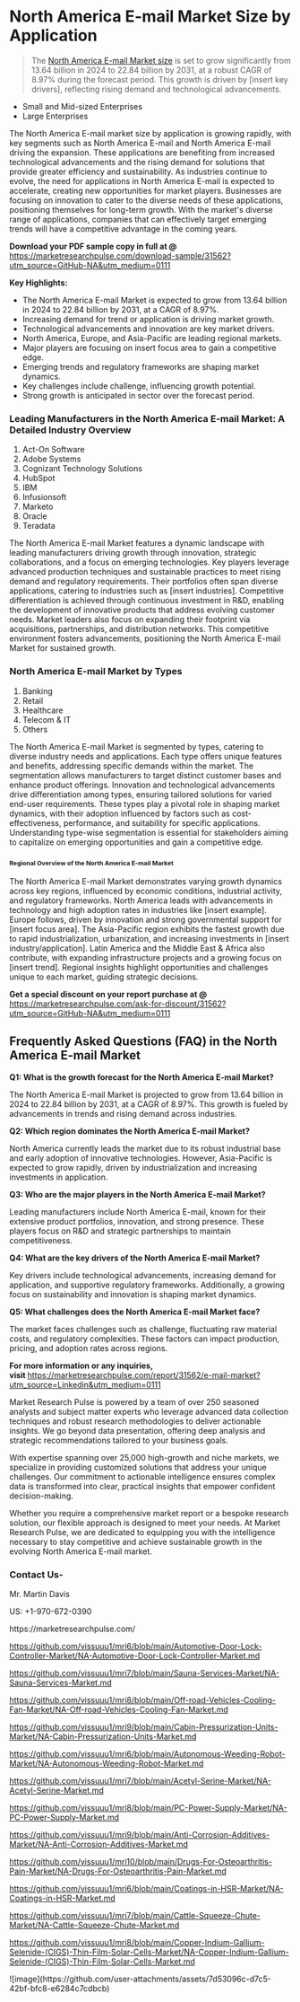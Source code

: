 <h1>North America E-mail Market&nbsp;Size by Application</h1><blockquote><p>The <a href="https://marketresearchpulse.com/download-sample/31562?utm_source=GitHub-NA&amp;utm_medium=0111">North America E-mail Market size</a> is set to grow significantly from 13.64 billion in 2024 to 22.84 billion by 2031, at a robust CAGR of 8.97% during the forecast period. This growth is driven by [insert key drivers], reflecting rising demand and technological advancements.</p></blockquote><ul><li>Small and Mid-sized Enterprises <li> Large Enterprises</li></ul><p>The North America E-mail market size by application is growing rapidly, with key segments such as North America E-mail and North America E-mail driving the expansion. These applications are benefiting from increased technological advancements and the rising demand for solutions that provide greater efficiency and sustainability. As industries continue to evolve, the need for applications in North America E-mail is expected to accelerate, creating new opportunities for market players. Businesses are focusing on innovation to cater to the diverse needs of these applications, positioning themselves for long-term growth. With the market's diverse range of applications, companies that can effectively target emerging trends will have a competitive advantage in the coming years.</p><p><strong>Download your PDF sample copy in full at @ </strong><a href="https://marketresearchpulse.com/download-sample/31562?utm_source=GitHub-NA&amp;utm_medium=0111">https://marketresearchpulse.com/download-sample/31562?utm_source=GitHub-NA&amp;utm_medium=0111</a></p><p><strong>Key Highlights: </strong></p><ul><li>The North America E-mail Market is expected to grow from 13.64 billion in 2024 to 22.84 billion by 2031, at a CAGR of 8.97%.</li><li>Increasing demand for trend or application is driving market growth.</li><li>Technological advancements and innovation are key market drivers.</li><li>North America, Europe, and Asia-Pacific are leading regional markets.</li><li>Major players are focusing on insert focus area to gain a competitive edge.</li><li>Emerging trends and regulatory frameworks are shaping market dynamics.</li><li>Key challenges include challenge, influencing growth potential.</li><li>Strong growth is anticipated in sector over the forecast period.</li></ul><h3>Leading Manufacturers in the North America E-mail Market: A Detailed Industry Overview</h3><ol><li>Act-On Software</li><li>Adobe Systems</li><li>Cognizant Technology Solutions</li><li>HubSpot</li><li>IBM</li><li>Infusionsoft</li><li>Marketo</li><li>Oracle</li><li>Teradata</li></ol><div class="flex max-w-full flex-col flex-grow"><div class="min-h-8 text-message flex w-full flex-col items-end gap-2 whitespace-normal break-words [.text-message+&amp;]:mt-5" dir="auto" data-message-author-role="assistant" data-message-id="fd8432e4-4910-450d-b182-61b7bfb0a01f" data-message-model-slug="gpt-4o"><div class="flex w-full flex-col gap-1 empty:hidden first:pt-[3px]"><div class="markdown prose w-full break-words dark:prose-invert light"><p>The North America E-mail Market features a dynamic landscape with leading manufacturers driving growth through innovation, strategic collaborations, and a focus on emerging technologies. Key players leverage advanced production techniques and sustainable practices to meet rising demand and regulatory requirements. Their portfolios often span diverse applications, catering to industries such as [insert industries]. Competitive differentiation is achieved through continuous investment in R&amp;D, enabling the development of innovative products that address evolving customer needs. Market leaders also focus on expanding their footprint via acquisitions, partnerships, and distribution networks. This competitive environment fosters advancements, positioning the North America E-mail Market for sustained growth.</p></div></div></div></div><h3>North America E-mail Market by Types</h3><ol><li>Banking <li> Retail <li> Healthcare <li> Telecom & IT <li> Others</li></ol><div class="flex max-w-full flex-col flex-grow"><div class="min-h-8 text-message flex w-full flex-col items-end gap-2 whitespace-normal break-words [.text-message+&amp;]:mt-5" dir="auto" data-message-author-role="assistant" data-message-id="084470be-0bb7-4664-bddf-5156b4f41249" data-message-model-slug="gpt-4o-mini"><div class="flex w-full flex-col gap-1 empty:hidden first:pt-[3px]"><div class="markdown prose w-full break-words dark:prose-invert light"><p>The North America E-mail Market is segmented by types, catering to diverse industry needs and applications. Each type offers unique features and benefits, addressing specific demands within the market. The segmentation allows manufacturers to target distinct customer bases and enhance product offerings. Innovation and technological advancements drive differentiation among types, ensuring tailored solutions for varied end-user requirements. These types play a pivotal role in shaping market dynamics, with their adoption influenced by factors such as cost-effectiveness, performance, and suitability for specific applications. Understanding type-wise segmentation is essential for stakeholders aiming to capitalize on emerging opportunities and gain a competitive edge.</p></div></div></div></div><h3><span style="font-size: 11px;">Regional Overview of the North America E-mail Market</span></h3><div class="flex max-w-full flex-col flex-grow"><div class="min-h-8 text-message flex w-full flex-col items-end gap-2 whitespace-normal break-words [.text-message+&amp;]:mt-5" dir="auto" data-message-author-role="assistant" data-message-id="e9038762-ce64-4e30-91c9-9bd413514231" data-message-model-slug="gpt-4o-mini"><div class="flex w-full flex-col gap-1 empty:hidden first:pt-[3px]"><div class="markdown prose w-full break-words dark:prose-invert light"><p>The North America E-mail Market demonstrates varying growth dynamics across key regions, influenced by economic conditions, industrial activity, and regulatory frameworks. North America leads with advancements in technology and high adoption rates in industries like [insert example]. Europe follows, driven by innovation and strong governmental support for [insert focus area]. The Asia-Pacific region exhibits the fastest growth due to rapid industrialization, urbanization, and increasing investments in [insert industry/application]. Latin America and the Middle East &amp; Africa also contribute, with expanding infrastructure projects and a growing focus on [insert trend]. Regional insights highlight opportunities and challenges unique to each market, guiding strategic decisions.</p></div></div></div></div><p><strong>Get a special discount on your report purchase at @ </strong><a href="https://marketresearchpulse.com/ask-for-discount/31562?utm_source=GitHub-NA&amp;utm_medium=0111">https://marketresearchpulse.com/ask-for-discount/31562?utm_source=GitHub-NA&amp;utm_medium=0111</a></p><h2>Frequently Asked Questions (FAQ) in the North America E-mail Market</h2><p><strong>Q1: What is the growth forecast for the North America E-mail Market?</strong></p><p>The North America E-mail Market is projected to grow from 13.64 billion in 2024 to 22.84 billion by 2031, at a CAGR of 8.97%. This growth is fueled by advancements in trends and rising demand across industries.</p><p><strong>Q2: Which region dominates the North America E-mail Market?</strong></p><p>North America currently leads the market due to its robust industrial base and early adoption of innovative technologies. However, Asia-Pacific is expected to grow rapidly, driven by industrialization and increasing investments in application.</p><p><strong>Q3: Who are the major players in the North America E-mail Market?</strong></p><p>Leading manufacturers include North America E-mail, known for their extensive product portfolios, innovation, and strong presence. These players focus on R&amp;D and strategic partnerships to maintain competitiveness.</p><p><strong>Q4: What are the key drivers of the North America E-mail Market?</strong></p><p>Key drivers include technological advancements, increasing demand for application, and supportive regulatory frameworks. Additionally, a growing focus on sustainability and innovation is shaping market dynamics.</p><p><strong>Q5: What challenges does the North America E-mail Market face?</strong></p><p>The market faces challenges such as challenge, fluctuating raw material costs, and regulatory complexities. These factors can impact production, pricing, and adoption rates across regions.</p><p><strong>For more information or any inquiries, visit&nbsp;</strong><a href="https://marketresearchpulse.com/report/31562/e-mail-market?utm_source=Linkedin&utm_medium=0111">https://marketresearchpulse.com/report/31562/e-mail-market?utm_source=Linkedin&utm_medium=0111</a></p><p>Market Research Pulse is powered by a team of over 250 seasoned analysts and subject matter experts who leverage advanced data collection techniques and robust research methodologies to deliver actionable insights. We go beyond data presentation, offering deep analysis and strategic recommendations tailored to your business goals.</p><p>With expertise spanning over 25,000 high-growth and niche markets, we specialize in providing customized solutions that address your unique challenges. Our commitment to actionable intelligence ensures complex data is transformed into clear, practical insights that empower confident decision-making.</p><p>Whether you require a comprehensive market report or a bespoke research solution, our flexible approach is designed to meet your needs. At Market Research Pulse, we are dedicated to equipping you with the intelligence necessary to stay competitive and achieve sustainable growth in the evolving North America E-mail market.</p><h3><strong>Contact Us-</strong></h3><p>Mr. Martin Davis</p><p>US: +1-970-672-0390</p><p>https://marketresearchpulse.com/</p><p><a href="https://github.com/vissuuu1/mri6/blob/main/Automotive-Door-Lock-Controller-Market/NA-Automotive-Door-Lock-Controller-Market.md">https://github.com/vissuuu1/mri6/blob/main/Automotive-Door-Lock-Controller-Market/NA-Automotive-Door-Lock-Controller-Market.md</a></p><p><a href="https://github.com/vissuuu1/mri7/blob/main/Sauna-Services-Market/NA-Sauna-Services-Market.md">https://github.com/vissuuu1/mri7/blob/main/Sauna-Services-Market/NA-Sauna-Services-Market.md</a></p><p><a href="https://github.com/vissuuu1/mri8/blob/main/Off-road-Vehicles-Cooling-Fan-Market/NA-Off-road-Vehicles-Cooling-Fan-Market.md">https://github.com/vissuuu1/mri8/blob/main/Off-road-Vehicles-Cooling-Fan-Market/NA-Off-road-Vehicles-Cooling-Fan-Market.md</a></p><p><a href="https://github.com/vissuuu1/mri9/blob/main/Cabin-Pressurization-Units-Market/NA-Cabin-Pressurization-Units-Market.md">https://github.com/vissuuu1/mri9/blob/main/Cabin-Pressurization-Units-Market/NA-Cabin-Pressurization-Units-Market.md</a></p><p><a href="https://github.com/vissuuu1/mri6/blob/main/Autonomous-Weeding-Robot-Market/NA-Autonomous-Weeding-Robot-Market.md">https://github.com/vissuuu1/mri6/blob/main/Autonomous-Weeding-Robot-Market/NA-Autonomous-Weeding-Robot-Market.md</a></p><p><a href="https://github.com/vissuuu1/mri7/blob/main/Acetyl-Serine-Market/NA-Acetyl-Serine-Market.md">https://github.com/vissuuu1/mri7/blob/main/Acetyl-Serine-Market/NA-Acetyl-Serine-Market.md</a></p><p><a href="https://github.com/vissuuu1/mri8/blob/main/PC-Power-Supply-Market/NA-PC-Power-Supply-Market.md">https://github.com/vissuuu1/mri8/blob/main/PC-Power-Supply-Market/NA-PC-Power-Supply-Market.md</a></p><p><a href="https://github.com/vissuuu1/mri9/blob/main/Anti-Corrosion-Additives-Market/NA-Anti-Corrosion-Additives-Market.md">https://github.com/vissuuu1/mri9/blob/main/Anti-Corrosion-Additives-Market/NA-Anti-Corrosion-Additives-Market.md</a></p><p><a href="https://github.com/vissuuu1/mri10/blob/main/Drugs-For-Osteoarthritis-Pain-Market/NA-Drugs-For-Osteoarthritis-Pain-Market.md">https://github.com/vissuuu1/mri10/blob/main/Drugs-For-Osteoarthritis-Pain-Market/NA-Drugs-For-Osteoarthritis-Pain-Market.md</a></p><p><a href="https://github.com/vissuuu1/mri6/blob/main/Coatings-in-HSR-Market/NA-Coatings-in-HSR-Market.md">https://github.com/vissuuu1/mri6/blob/main/Coatings-in-HSR-Market/NA-Coatings-in-HSR-Market.md</a></p><p><a href="https://github.com/vissuuu1/mri7/blob/main/Cattle-Squeeze-Chute-Market/NA-Cattle-Squeeze-Chute-Market.md">https://github.com/vissuuu1/mri7/blob/main/Cattle-Squeeze-Chute-Market/NA-Cattle-Squeeze-Chute-Market.md</a></p><p><a href="https://github.com/vissuuu1/mri8/blob/main/Copper-Indium-Gallium-Selenide-(CIGS)-Thin-Film-Solar-Cells-Market/NA-Copper-Indium-Gallium-Selenide-(CIGS)-Thin-Film-Solar-Cells-Market.md">https://github.com/vissuuu1/mri8/blob/main/Copper-Indium-Gallium-Selenide-(CIGS)-Thin-Film-Solar-Cells-Market/NA-Copper-Indium-Gallium-Selenide-(CIGS)-Thin-Film-Solar-Cells-Market.md</a></p>
![image](https://github.com/user-attachments/assets/7d53096c-d7c5-42bf-bfc8-e6284c7cdbcb)
